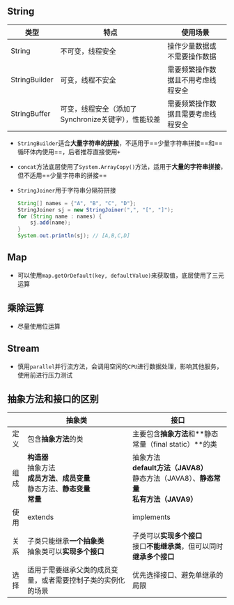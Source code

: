 ## String

| 类型          | 特点                                                | 使用场景                           |
| ------------- | --------------------------------------------------- | ---------------------------------- |
| String        | 不可变，线程安全                                    | 操作少量数据或不需要操作数据       |
| StringBuilder | 可变，线程不安全                                    | 需要频繁操作数据且不用考虑线程安全 |
| StringBuffer  | 可变，线程安全（添加了Synchronize关键字），性能较差 | 需要频繁操作数据且需要考虑线程安全 |



- `StringBuilder`适合**大量字符串的拼接**，不适用于==少量字符串拼接==和==循环体内使用==，后者推荐直接使用`+`

- `concat`方法底层使用了`System.ArrayCopy()`方法，适用于**大量的字符串拼接**，但不适用==少量字符串的拼接==

- `StringJoiner`用于字符串分隔符拼接

  ```java
  String[] names = {"A", "B", "C", "D"};
  StringJoiner sj = new StringJoiner(",", "[", "]");
  for (String name : names) {
      sj.add(name);
  }
  System.out.println(sj); // [A,B,C,D]
  ```

## Map

- 可以使用`map.getOrDefault(key, defaultValue)`来获取值，底层使用了三元运算

## 乘除运算

- 尽量使用位运算

## Stream

- 慎用`parallel`并行流方法，会调用空闲的`CPU`进行数据处理，影响其他服务，使用前进行压力测试

## 抽象方法和接口的区别

|      | 抽象类                                                       | 接口                                                         |
| :--: | ------------------------------------------------------------ | ------------------------------------------------------------ |
| 定义 | 包含**抽象方法**的类                                         | 主要包含**抽象方法**和**静态常量（final static）**的类       |
| 组成 | **构造器**<br />抽象方法<br />**成员方法**、**成员变量**<br />静态方法、**静态变量**<br />**常量** | 抽象方法<br />**default方法（JAVA8）**<br />静态方法（JAVA8）、**静态常量**<br />**私有方法（JAVA9）** |
| 使用 | extends                                                      | implements                                                   |
| 关系 | 子类只能继承**一个抽象类**<br />抽象类可以**实现多个接口**   | 子类可以**实现多个接口**<br />接口**不能继承类**，但可以同时**继承多个接口** |
| 选择 | 适用于需要继承父类的成员变量，或者需要控制子类的实例化的场景 | 优先选择接口、避免单继承的局限                               |

